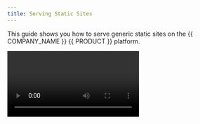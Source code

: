 ```yaml
---
title: Serving Static Sites
---
```


This guide shows you how to serve generic static sites on the {{ COMPANY_NAME }} {{ PRODUCT }} platform.

<Video src="https://player.vimeo.com/video/691615425"/>

## Example Static Sites {/*example-static-sites*/}

Here are a few examples of common static sites served by {{ PRODUCT }}.

<ExampleButtons
  title="Backbone.js Static"
  siteUrl="https://layer0-docs-layer0-static-backbonejs-example-default.layer0-limelight.link"
  repoUrl="https://github.com/layer0-docs/static-backbonejs-example" 
  deployFromRepo />

<ExampleButtons
  title="React Static"
  siteUrl="https://layer0-docs-layer0-static-react-example-default.layer0-limelight.link/"
  repoUrl="https://github.com/layer0-docs/static-react-example" 
  deployFromRepo />

<ExampleButtons
  title="Vue.js Static"
  siteUrl="https://layer0-docs-layer0-static-vuejs-example-default.layer0-limelight.link"
  repoUrl="https://github.com/layer0-docs/static-vuejs-example" 
  deployFromRepo />

{{ SYSTEM_REQUIREMENTS }}

{{ SIGN_UP }}

## Getting Started {/*getting-started*/}

To prepare your static app for deployment on {{ PRODUCT }}, install the {{ PRODUCT }} CLI globally:

```bash
npm i -g {{ PACKAGE_NAME }}/cli # yarn global add {{ PACKAGE_NAME }}/cli
```

Then, in the root folder of your project, run:

```bash
{{ CLI_NAME }} init
```

This will automatically add all of the required dependencies and files to your
project. These include:

- The `{{ PACKAGE_NAME }}/core` package - Allows you to declare routes and deploy your application on {{ PRODUCT }}
- The `{{ PACKAGE_NAME }}/prefetch` package - Allows you to configure a service worker to prefetch and cache pages to improve browsing speed
- `{{ CONFIG_FILE }}` - The main configuration file for {{ PRODUCT }}.
- `routes.js` - A default routes file that sends all requests to Next.js. Update this file to add caching or proxy some URLs to a different origin.
- `sw/service-worker.js` A service worker implemented using Workbox.

## Generate Static Resources {/*generate-static-resources*/}

If you're building an app that bundles static resources, you will want to generate those files before contuining. Typically, this is handled using a build script such as `npm run build`. This may differ depending on your framework.

The built version of your app will typically reside in a `/build` or `/dist` directory.

## Router Configuration {/*router-configuration*/}

The {{ PRODUCT }} router is used for configuring where the static resources reside and how to serve them. Using the example above, let's assume your site is bundled under the `/build` directory and has the following structure:

- `/build/index.html`
- `/build/static/css/main.css`
- `/build/static/js/main.js`

You will need to define route handlers to serve `index.html` and the CSS/JS resources. This example router will serve and cache requests to `/index.html` and its resources referenced within:

```js
// routes.js

const { Router } = require('{{ PACKAGE_NAME }}/core/router')

const ONE_HOUR = 60 * 60
const ONE_DAY = 24 * ONE_HOUR
const ONE_YEAR = 365 * ONE_DAY

const edgeOnly = {
  browser: false,
  edge: { maxAgeSeconds: ONE_YEAR },
}

const edgeAndBrowser = {
  browser: { maxAgeSeconds: ONE_YEAR },
  edge: { maxAgeSeconds: ONE_YEAR },
}

module.exports = new Router()
  .prerender([{ path: '/' }])
  // js and css assets are hashed and can be far-future cached in the browser
  .get('/static/:path*', ({ cache, serveStatic }) => {
    cache(edgeAndBrowser)
    serveStatic('build/static/:path*')
  })
  // all paths that do not have a "." as well as "/"" should serve the app shell (index.html)
  .get('/:path*/:file([^\\.]+|)', ({ cache, appShell }) => {
    cache(edgeOnly)
    appShell('build/index.html')
  })
  // all other paths should be served from the build directory
  .get('/:path*', ({ cache, serveStatic }) => {
    cache(edgeOnly)
    serveStatic('build/:path*')
  })
```

If your site does not use a bundler for generating a build output, you can still serve the assets using `serveStatic` and reference the relative path to the resources. Any resource referenced using `serveStatic` or `appShell` will automatically be included in the {{ PRODUCT }} deployment. An example of serving assets from your `src` directory:

```js
// routes.js
...

module.exports = new Router()
  .prerender([{ path: '/' }])
  // js and css assets are hashed and can be far-future cached in the browser
  .get('/css/:path*', ({ cache, serveStatic }) => {
    cache(edgeAndBrowser)
    serveStatic('src/css/:path*')
  })
  .get('/js/:path*', ({ cache, serveStatic }) => {
    cache(edgeAndBrowser)
    serveStatic('src/js/:path*')
  })
  // all paths that do not have a "." as well as "/"" should serve the app shell (index.html)
  .get('/:path*/:file([^\\.]+|)', ({ cache, appShell }) => {
    cache(edgeOnly)
    appShell('src/index.html')
  })
  // all other paths should be served from the src directory
  .get('/:path*', ({ cache, serveStatic }) => {
    cache(edgeOnly)
    serveStatic('src/:path*')
  })
```

## Deploying {/*deploying*/}

Deploy your app to the {{ PRODUCT_PLATFORM }} by running the following command in your project's root directory:

```bash
{{ CLI_NAME }} deploy
```

For more on deploying, see [Deploying](/guides/deploying).
